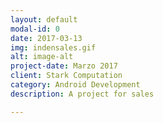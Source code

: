 ```yaml
---
layout: default
modal-id: 0
date: 2017-03-13
img: indensales.gif
alt: image-alt
project-date: Marzo 2017
client: Stark Computation
category: Android Development
description: A project for sales

---
```

